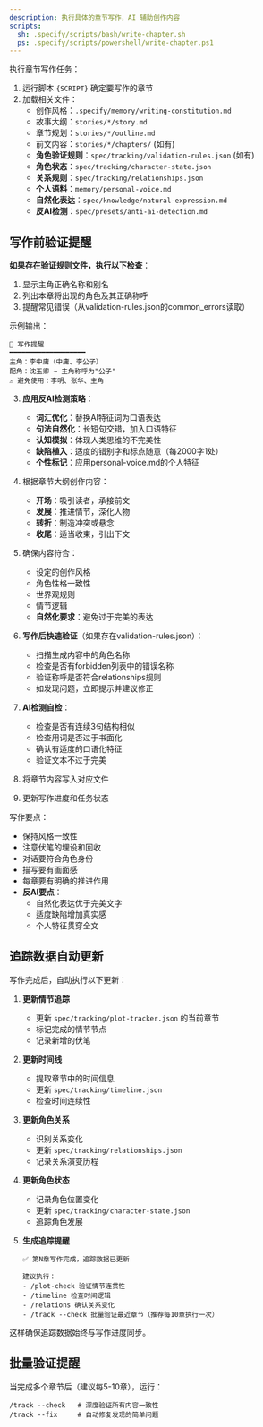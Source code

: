```yaml
---
description: 执行具体的章节写作，AI 辅助创作内容
scripts:
  sh: .specify/scripts/bash/write-chapter.sh
  ps: .specify/scripts/powershell/write-chapter.ps1
---
```


执行章节写作任务：

1. 运行脚本 `{SCRIPT}` 确定要写作的章节
2. 加载相关文件：
   - 创作风格：`.specify/memory/writing-constitution.md`
   - 故事大纲：`stories/*/story.md`
   - 章节规划：`stories/*/outline.md`
   - 前文内容：`stories/*/chapters/` (如有)
   - **角色验证规则**：`spec/tracking/validation-rules.json` (如有)
   - **角色状态**：`spec/tracking/character-state.json`
   - **关系规则**：`spec/tracking/relationships.json`
   - **个人语料**：`memory/personal-voice.md`
   - **自然化表达**：`spec/knowledge/natural-expression.md`
   - **反AI检测**：`spec/presets/anti-ai-detection.md`

## 写作前验证提醒

**如果存在验证规则文件，执行以下检查**：
1. 显示主角正确名称和别名
2. 列出本章将出现的角色及其正确称呼
3. 提醒常见错误（从validation-rules.json的common_errors读取）

示例输出：
```
📝 写作提醒
━━━━━━━━━━━━━━━━━━━
主角：李中庸（中庸、李公子）
配角：沈玉卿 → 主角称呼为"公子"
⚠️ 避免使用：李明、张华、主角
```

3. **应用反AI检测策略**：
   - **词汇优化**：替换AI特征词为口语表达
   - **句法自然化**：长短句交错，加入口语特征
   - **认知模拟**：体现人类思维的不完美性
   - **缺陷植入**：适度的错别字和标点随意（每2000字1处）
   - **个性标记**：应用personal-voice.md的个人特征

4. 根据章节大纲创作内容：
   - **开场**：吸引读者，承接前文
   - **发展**：推进情节，深化人物
   - **转折**：制造冲突或悬念
   - **收尾**：适当收束，引出下文

5. 确保内容符合：
   - 设定的创作风格
   - 角色性格一致性
   - 世界观规则
   - 情节逻辑
   - **自然化要求**：避免过于完美的表达
6. **写作后快速验证**（如果存在validation-rules.json）：
   - 扫描生成内容中的角色名称
   - 检查是否有forbidden列表中的错误名称
   - 验证称呼是否符合relationships规则
   - 如发现问题，立即提示并建议修正

7. **AI检测自检**：
   - 检查是否有连续3句结构相似
   - 检查用词是否过于书面化
   - 确认有适度的口语化特征
   - 验证文本不过于完美

8. 将章节内容写入对应文件
9. 更新写作进度和任务状态

写作要点：
- 保持风格一致性
- 注意伏笔的埋设和回收
- 对话要符合角色身份
- 描写要有画面感
- 每章要有明确的推进作用
- **反AI要点**：
  - 自然化表达优于完美文字
  - 适度缺陷增加真实感
  - 个人特征贯穿全文

## 追踪数据自动更新

写作完成后，自动执行以下更新：

1. **更新情节追踪**
   - 更新 `spec/tracking/plot-tracker.json` 的当前章节
   - 标记完成的情节节点
   - 记录新增的伏笔

2. **更新时间线**
   - 提取章节中的时间信息
   - 更新 `spec/tracking/timeline.json`
   - 检查时间连续性

3. **更新角色关系**
   - 识别关系变化
   - 更新 `spec/tracking/relationships.json`
   - 记录关系演变历程

4. **更新角色状态**
   - 记录角色位置变化
   - 更新 `spec/tracking/character-state.json`
   - 追踪角色发展

5. **生成追踪提醒**
   ```
   ✅ 第N章写作完成，追踪数据已更新

   建议执行：
   - /plot-check 验证情节连贯性
   - /timeline 检查时间逻辑
   - /relations 确认关系变化
   - /track --check 批量验证最近章节（推荐每10章执行一次）
   ```

这样确保追踪数据始终与写作进度同步。

## 批量验证提醒

当完成多个章节后（建议每5-10章），运行：
```
/track --check   # 深度验证所有内容一致性
/track --fix     # 自动修复发现的简单问题
```